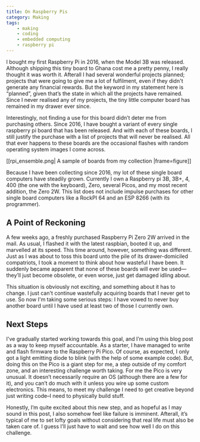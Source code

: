 ```yaml
---
title: On Raspberry Pis
category: Making
tags:
    - making
    - coding
    - embedded computing
    - raspberry pi
---
```

I bought my first Raspberry Pi in 2016, when the Model 3B was released. Although shipping this tiny board to Ghana cost me a pretty penny, I really thought it was worth it. Afterall I had several wonderful projects planned; projects that were going to give me a lot of fulfilment, even if they didn't generate any financial rewards. But the keyword in my statement here is “planned”, given that’s the state in which all the projects have remained. Since I never realised any of my projects, the tiny little computer board has remained in my drawer ever since. 

<!-- more -->

Interestingly, not finding a use for this board didn’t deter me from purchasing others. Since 2016, I have bought a variant of every single raspberry pi board that has been released. And with each of these boards, I still justify the purchase with a list of projects that will never be realised. All that ever happens to these boards are the occasional flashes with random operating system images I come across.

[[rpi_ensemble.png| A sample of boards from my collection |frame=figure]]

Because I have been collecting since 2016, my lot of these single board computers have steadily grown. Currently I own a Raspberry pi 3B, 3B+, 4, 400 (the one with the keyboard), Zero, several Picos, and my most recent addition, the Zero 2W. This list does not include impulse purchases for other single board computers like a RockPI 64 and an ESP 8266 (with its programmer).

## A Point of Reckoning
A few weeks ago, a freshly purchased Raspberry Pi Zero 2W arrived in the mail. As usual, I flashed it with the latest raspbian, booted it up, and marvelled at its speed. This time around, however, something was different. Just as I was about to toss this board unto the pile of its drawer-domiciled compatriots, I took a moment to think about how wasteful I have been. It suddenly became apparent that none of these boards will ever be used—they’ll just become obsolete, or even worse, just get damaged idling about.

This situation is obviously not exciting, and something about it has to change. I just can't continue wastefully acquiring boards that I never get to use. So now I'm taking some serious steps: I have vowed to never buy another board until I have used at least two of those I currently own. 

## Next Steps
I've gradually started working towards this goal, and I’m using this blog post as a way to keep myself accountable. As a starter, I have managed to write and flash firmware to the Raspberry Pi Pico. Of course, as expected, I only got a light emitting diode to blink (with the help of some example code). But, doing this on the Pico is a giant step for me, a step outside of my comfort zone, and an interesting challenge worth taking. For me the Pico is very unusual. It doesn’t necessarily require an OS (although there are a few for it), and you can’t do much with it unless you wire up some custom electronics. This means, to meet my challenge I need to get creative beyond just writing code–I need to physically build stuff.

Honestly, I’m quite excited about this new step, and as hopeful as I may sound in this post, I also somehow feel like failure is imminent. Afterall, it’s typical of me to set lofty goals without considering that real life must also be taken care of. I guess I’ll just have to wait and see how well I do on this challenge.
